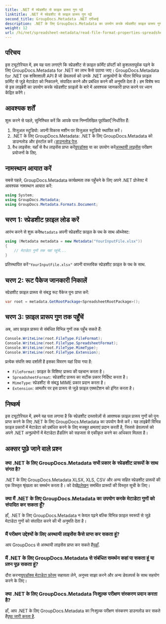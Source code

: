 ```yaml
---
title: .NET में स्प्रेडशीट से फ़ाइल प्रारूप गुण पढ़ें
linktitle: .NET में स्प्रेडशीट से फ़ाइल प्रारूप गुण पढ़ें
second_title: GroupDocs.Metadata .NET एपीआई
description: .NET के लिए GroupDocs.Metadata का उपयोग करके स्प्रेडशीट फ़ाइल प्रारूप गुणों को पढ़ना सीखें। सरल API कॉल के साथ फ़ाइल प्रारूप, MIME प्रकार और अधिक तक पहुँचें।
weight: 12
url: /hi/net/spreadsheet-metadata/read-file-format-properties-spreadsheets/
---
```

## परिचय
इस ट्यूटोरियल में, हम यह पता लगाएंगे कि स्प्रेडशीट से फ़ाइल फ़ॉर्मेट प्रॉपर्टी को कुशलतापूर्वक पढ़ने के लिए GroupDocs.Metadata for .NET का लाभ कैसे उठाया जाए। GroupDocs.Metadata for .NET एक शक्तिशाली API है जो डेवलपर्स को उनके .NET अनुप्रयोगों के भीतर विभिन्न फ़ाइल फ़ॉर्मेट से जुड़े मेटाडेटा को निकालने, संपादित करने और प्रबंधित करने की अनुमति देता है। हम विशेष रूप से इस लाइब्रेरी का उपयोग करके स्प्रेडशीट फ़ाइलों के बारे में आवश्यक जानकारी प्राप्त करने पर ध्यान केंद्रित करेंगे।
## आवश्यक शर्तें
शुरू करने से पहले, सुनिश्चित करें कि आपके पास निम्नलिखित पूर्वापेक्षाएँ निर्धारित हैं:
1. विजुअल स्टूडियो: अपनी विकास मशीन पर विजुअल स्टूडियो स्थापित करें।
2.  .NET के लिए GroupDocs.Metadata: .NET के लिए GroupDocs.Metadata को डाउनलोड और इंस्टॉल करें।[डाउनलोड पेज](https://releases.groupdocs.com/metadata/net/).
3.  वैध लाइसेंस: यहाँ से वैध लाइसेंस प्राप्त करें[ग्रुपडॉक्स](https://purchase.groupdocs.com/buy) या का उपयोग करें[अस्थायी लाइसेंस](https://purchase.groupdocs.com/temporary-license/) परीक्षण प्रयोजनों के लिए.

## नामस्थान आयात करें
सबसे पहले, GroupDocs.Metadata कार्यक्षमता तक पहुँचने के लिए अपने .NET प्रोजेक्ट में आवश्यक नामस्थान आयात करें:
```csharp
using System;
using GroupDocs.Metadata;
using GroupDocs.Metadata.Formats.Document;
```
## चरण 1: स्प्रेडशीट फ़ाइल लोड करें
 आरंभ करने से शुरू करें`Metadata` अपनी स्प्रेडशीट फ़ाइल के पथ के साथ ऑब्जेक्ट:
```csharp
using (Metadata metadata = new Metadata("YourInputFile.xlsx"))
{
    // मेटाडेटा गुणों तक यहां पहुंचें...
}
```
 प्रतिस्थापित करें`"YourInputFile.xlsx"` अपनी वास्तविक स्प्रेडशीट फ़ाइल के पथ के साथ.
## चरण 2: रूट पैकेज जानकारी निकालें
स्प्रेडशीट फ़ाइल प्रारूप से संबद्ध रूट पैकेज पुनः प्राप्त करें:
```csharp
var root = metadata.GetRootPackage<SpreadsheetRootPackage>();
```
## चरण 3: फ़ाइल प्रारूप गुण तक पहुँचें
अब, आप फ़ाइल प्रारूप से संबंधित विभिन्न गुणों तक पहुँच सकते हैं:
```csharp
Console.WriteLine(root.FileType.FileFormat);
Console.WriteLine(root.FileType.SpreadsheetFormat);
Console.WriteLine(root.FileType.MimeType);
Console.WriteLine(root.FileType.Extension);
```
प्रत्येक संपत्ति क्या दर्शाती है इसका विवरण यहां दिया गया है:
- `FileFormat`: फ़ाइल के विशिष्ट प्रारूप की पहचान करता है।
- `SpreadsheetFormat`: स्प्रेडशीट प्रारूप का सटीक प्रकार निर्दिष्ट करता है।
- `MimeType`: स्प्रेडशीट से संबद्ध MIME प्रकार प्रदान करता है।
- `Extension`: आमतौर पर इस प्रारूप से जुड़े फ़ाइल एक्सटेंशन को इंगित करता है।

## निष्कर्ष
इस ट्यूटोरियल में, हमने यह पता लगाया है कि स्प्रेडशीट दस्तावेज़ों से आवश्यक फ़ाइल प्रारूप गुणों को पुनः प्राप्त करने के लिए .NET के लिए GroupDocs.Metadata का उपयोग कैसे करें। यह लाइब्रेरी विभिन्न फ़ाइल प्रकारों में मेटाडेटा को प्रबंधित करने के लिए मजबूत क्षमताएं प्रदान करती है, जिससे डेवलपर्स को अपने .NET अनुप्रयोगों में मेटाडेटा हैंडलिंग को सहजता से एकीकृत करने का अधिकार मिलता है।

## अक्सर पूछे जाने वाले प्रश्न
### क्या .NET के लिए GroupDocs.Metadata सभी प्रकार के स्प्रेडशीट प्रारूपों के साथ संगत है?
 .NET के लिए GroupDocs.Metadata XLSX, XLS, CSV और अन्य सहित स्प्रेडशीट प्रारूपों की एक विस्तृत श्रृंखला का समर्थन करता है। को देखें[प्रलेखन](https://tutorials.groupdocs.com/metadata/net/) समर्थित प्रारूपों की विस्तृत सूची के लिए।
### क्या मैं .NET के लिए GroupDocs.Metadata का उपयोग करके मेटाडेटा गुणों को संपादित कर सकता हूँ?
हाँ, .NET के लिए GroupDocs.Metadata न केवल पढ़ने बल्कि विभिन्न फ़ाइल स्वरूपों से जुड़े मेटाडेटा गुणों को संपादित करने की भी अनुमति देता है।
### मैं परीक्षण उद्देश्यों के लिए अस्थायी लाइसेंस कैसे प्राप्त कर सकता हूं?
 आप GroupDocs से अस्थायी लाइसेंस प्राप्त कर सकते हैं[यहाँ](https://purchase.groupdocs.com/temporary-license/).
### मैं .NET के लिए GroupDocs.Metadata से संबंधित समर्थन कहां पा सकता हूं या प्रश्न पूछ सकता हूं?
 दौरा करना[ग्रुपडॉक्स मेटाडेटा फ़ोरम](https://forum.groupdocs.com/c/metadata/14) सहायता लेने, अनुभव साझा करने और अन्य डेवलपर्स के साथ सहयोग करने के लिए।
### क्या .NET के लिए GroupDocs.Metadata निःशुल्क परीक्षण संस्करण प्रदान करता है?
 हाँ, आप .NET के लिए GroupDocs.Metadata का निःशुल्क परीक्षण संस्करण डाउनलोड कर सकते हैं[पृष्ठ जारी करता है](https://releases.groupdocs.com/).